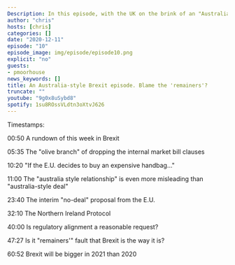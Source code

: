 ```yaml
---
Description: In this episode, with the UK on the brink of an "Australia-style" Brexit non-deal, we discuss the week that got us here. We also talk about whether  or not "remainers" are to blame for the current predicament.
author: "chris"
hosts: [chris]
categories: []
date: "2020-12-11"
episode: "10"
episode_image: img/episode/episode10.png
explicit: "no"
guests:
- pmoorhouse
news_keywords: []
title: An Australia-style Brexit episode. Blame the 'remainers'?
truncate: ""
youtube: "9g0x8uSybd8"
spotify: 1su8ROssVLdtn3oXtvJ626
---
```



Timestamps:

00:50 A rundown of this week in Brexit

05:35 The "olive branch" of dropping the internal market bill clauses

10:20 "If the E.U. decides to buy an expensive handbag..."

11:00 The "australia style relationship" is even more misleading than "australia-style deal"

23:40 The interim "no-deal" proposal from the E.U.  

32:10 The Northern Ireland Protocol

40:00 Is regulatory alignment a reasonable request?  

47:27 Is it "remainers'" fault that Brexit is the way it is? 

60:52 Brexit will be bigger in 2021 than 2020
